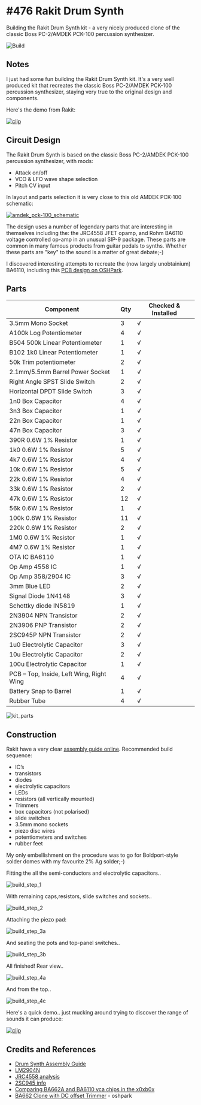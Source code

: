 # #476 Rakit Drum Synth

Building the Rakit Drum Synth kit - a very nicely produced clone of the classic Boss PC-2/AMDEK PCK-100 percussion synthesizer.

![Build](./assets/RakitDrumSynth_build.jpg?raw=true)

## Notes

I just had some fun building the Rakit Drum Synth kit.
It's a very well produced kit that recreates the classic Boss PC-2/AMDEK PCK-100 percussion synthesizer,
staying very true to the original design and components.

Here's the demo from Rakit:

[![clip](https://img.youtube.com/vi/m6eRdDSn84I/0.jpg)](https://www.youtube.com/watch?v=m6eRdDSn84I)

## Circuit Design

The Rakit Drum Synth is based on the classic Boss PC-2/AMDEK PCK-100 percussion synthesizer, with mods:

* Attack on/off
* VCO & LFO wave shape selection
* Pitch CV input

In layout and parts selection it is very close to this old AMDEK PCK-100 schematic:

[![amdek_pck-100_schematic](./assets/amdek_pck-100_schematic.gif?raw=true)](http://www.synthdiy.com/show/tags.asp?tag=schematics)

The design uses a number of legendary parts that are interesting in themselves including the: the JRC4558 JFET opamp,
and Rohm BA6110 voltage controlled op-amp in an unusual SIP-9 package. These parts are common in
many famous products from guitar pedals to synths. Whether these parts are "key" to the sound is a matter of great debate;-)

I discovered interesting attempts to recreate the (now largely unobtainium) BA6110,
including this [PCB design on OSHPark](https://oshpark.com/shared_projects/QCnNP4oK).

## Parts

| Component                                | Qty | Checked & Installed |
|------------------------------------------|-----|---------------------|
| 3.5mm Mono Socket                        | 3   | √                   |
| A100k Log Potentiometer                  | 4   | √                   |
| B504 500k Linear Potentiometer           | 1   | √                   |
| B102 1k0 Linear Potentiometer            | 1   | √                   |
| 50k Trim potentiometer                   | 2   | √                   |
| 2.1mm/5.5mm Barrel Power Socket          | 1   | √                   |
| Right Angle SPST Slide Switch            | 2   | √                   |
| Horizontal DPDT Slide Switch             | 3   | √                   |
| 1n0 Box Capacitor                        | 4   | √                   |
| 3n3 Box Capacitor                        | 1   | √                   |
| 22n Box Capacitor                        | 1   | √                   |
| 47n Box Capacitor                        | 3   | √                   |
| 390R 0.6W 1% Resistor                    | 1   | √                   |
| 1k0 0.6W 1% Resistor                     | 5   | √                   |
| 4k7 0.6W 1% Resistor                     | 4   | √                   |
| 10k 0.6W 1% Resistor                     | 5   | √                   |
| 22k 0.6W 1% Resistor                     | 4   | √                   |
| 33k 0.6W 1% Resistor                     | 2   | √                   |
| 47k 0.6W 1% Resistor                     | 12  | √                   |
| 56k 0.6W 1% Resistor                     | 1   | √                   |
| 100k 0.6W 1% Resistor                    | 11  | √                   |
| 220k 0.6W 1% Resistor                    | 2   | √                   |
| 1M0 0.6W 1% Resistor                     | 1   | √                   |
| 4M7 0.6W 1% Resistor                     | 1   | √                   |
| OTA IC BA6110                            | 1   | √                   |
| Op Amp 4558 IC                           | 1   | √                   |
| Op Amp 358/2904 IC                       | 3   | √                   |
| 3mm Blue LED                             | 2   | √                   |
| Signal Diode 1N4148                      | 3   | √                   |
| Schottky diode IN5819                    | 1   | √                   |
| 2N3904 NPN Transistor                    | 2   | √                   |
| 2N3906 PNP Transistor                    | 2   | √                   |
| 2SC945P NPN Transistor                   | 2   | √                   |
| 1u0 Electrolytic Capacitor               | 3   | √                   |
| 10u Electrolytic Capacitor               | 2   | √                   |
| 100u Electrolytic Capacitor              | 1   | √                   |
| PCB – Top, Inside, Left Wing, Right Wing | 4   | √                   |
| Battery Snap to Barrel                   | 1   | √                   |
| Rubber Tube                              | 4   | √                   |


![kit_parts](./assets/kit_parts.jpg?raw=true)

## Construction

Rakit have a very clear [assembly guide online](https://www.rakits.co.uk/assembly-guides/drum-synth/).
Recommended build sequence:

* IC’s
* transistors
* diodes
* electrolytic capacitors
* LEDs
* resistors (all vertically mounted)
* Trimmers
* box capacitors (not polarised)
* slide switches
* 3.5mm mono sockets
* piezo disc wires
* potentiometers and switches
* rubber feet

My only embellishment on the procedure was to go for Boldport-style solder domes with my favourite 2% Ag solder;-)

Fitting the all the semi-conductors and electrolytic capacitors..

![build_step_1](./assets/build_step_1.jpg?raw=true)

With remaining caps,resistors, slide switches and sockets..

![build_step_2](./assets/build_step_2.jpg?raw=true)

Attaching the piezo pad:

![build_step_3a](./assets/build_step_3a.jpg?raw=true)

And seating the pots and top-panel switches..

![build_step_3b](./assets/build_step_3b.jpg?raw=true)

All finished! Rear view..

![build_step_4a](./assets/build_step_4a.jpg?raw=true)

And from the top..

![build_step_4c](./assets/build_step_4c.jpg?raw=true)

Here's a quick demo.. just mucking around trying to discover the range of sounds it can produce:

[![clip](https://img.youtube.com/vi/AXDuCx-s4Lo/0.jpg)](https://www.youtube.com/watch?v=AXDuCx-s4Lo)

## Credits and References

* [Drum Synth Assembly Guide](https://www.rakits.co.uk/assembly-guides/drum-synth/)
* [LM2904N](https://www.futurlec.com/Linear/LM2904N.shtml)
* [JRC4558 analysis](https://www.electrosmash.com/jrc4558-analysis)
* [2SC945 info](https://components101.com/transistors/2sc945-bipolar-npn-transistor)
* [Comparing BA662A and BA6110 vca chips in the x0xb0x](http://www.synthdiy.com/show/link/?id=2274)
* [BA662 Clone with DC offset Trimmer](https://oshpark.com/shared_projects/QCnNP4oK) - oshpark
